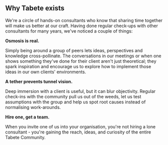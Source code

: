 <!--
Inspired by the [it takes a village](https://verifa.io/blog/the-verifa-community-it-takes-a-village/) blog post.
-->

## Why Tabete exists

We're a circle of hands-on consultants who know that sharing time together will make us better at our craft.
Having done regular check-ups with other consultants for many years, we've noticed a couple of things:

**Osmosis is real.**<br/>

Simply being around a group of peers lets ideas, perspectives and knowledge cross-pollinate. The conversations in our meetings or when one shows something they've done for their client aren't just theoretical; they spark inspiration and encourage us to explore how to implement those ideas in our own clients' environments.

**A tether prevents tunnel vision.**<br/>

Deep immersion with a client is useful, but it can blur objectivity. Regular check-ins with the community pull us out of the weeds, let us test assumptions with the group and help us spot root causes instead of normalising work-arounds.

**Hire one, get a team.**<br/>

When you invite one of us into your organisation, you're not hiring a lone consultant - you're gaining the reach, ideas, and curiosity of the entire Tabete Community.
